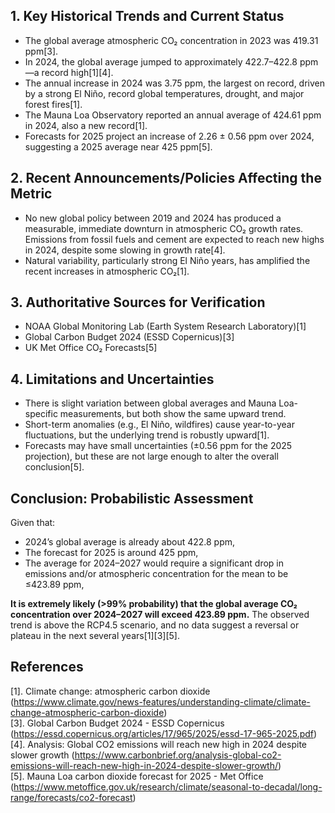 ## 1. Key Historical Trends and Current Status

- The global average atmospheric CO₂ concentration in 2023 was 419.31 ppm[3].
- In 2024, the global average jumped to approximately 422.7–422.8 ppm—a record high[1][4].
- The annual increase in 2024 was 3.75 ppm, the largest on record, driven by a strong El Niño, record global temperatures, drought, and major forest fires[1].
- The Mauna Loa Observatory reported an annual average of 424.61 ppm in 2024, also a new record[1].
- Forecasts for 2025 project an increase of 2.26 ± 0.56 ppm over 2024, suggesting a 2025 average near 425 ppm[5].

## 2. Recent Announcements/Policies Affecting the Metric

- No new global policy between 2019 and 2024 has produced a measurable, immediate downturn in atmospheric CO₂ growth rates. Emissions from fossil fuels and cement are expected to reach new highs in 2024, despite some slowing in growth rate[4].
- Natural variability, particularly strong El Niño years, has amplified the recent increases in atmospheric CO₂[1].

## 3. Authoritative Sources for Verification

- NOAA Global Monitoring Lab (Earth System Research Laboratory)[1]
- Global Carbon Budget 2024 (ESSD Copernicus)[3]
- UK Met Office CO₂ Forecasts[5]

## 4. Limitations and Uncertainties

- There is slight variation between global averages and Mauna Loa-specific measurements, but both show the same upward trend.
- Short-term anomalies (e.g., El Niño, wildfires) cause year-to-year fluctuations, but the underlying trend is robustly upward[1].
- Forecasts may have small uncertainties (±0.56 ppm for the 2025 projection), but these are not large enough to alter the overall conclusion[5].

## Conclusion: Probabilistic Assessment

Given that:
- 2024’s global average is already about 422.8 ppm,
- The forecast for 2025 is around 425 ppm,
- The average for 2024–2027 would require a significant drop in emissions and/or atmospheric concentration for the mean to be ≤423.89 ppm,

**It is extremely likely (>99% probability) that the global average CO₂ concentration over 2024–2027 will exceed 423.89 ppm.** The observed trend is above the RCP4.5 scenario, and no data suggest a reversal or plateau in the next several years[1][3][5].

## References

[1]. Climate change: atmospheric carbon dioxide (https://www.climate.gov/news-features/understanding-climate/climate-change-atmospheric-carbon-dioxide)  
[3]. Global Carbon Budget 2024 - ESSD Copernicus (https://essd.copernicus.org/articles/17/965/2025/essd-17-965-2025.pdf)  
[4]. Analysis: Global CO2 emissions will reach new high in 2024 despite slower growth (https://www.carbonbrief.org/analysis-global-co2-emissions-will-reach-new-high-in-2024-despite-slower-growth/)  
[5]. Mauna Loa carbon dioxide forecast for 2025 - Met Office (https://www.metoffice.gov.uk/research/climate/seasonal-to-decadal/long-range/forecasts/co2-forecast)
